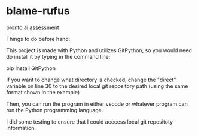 # blame-rufus
pronto.ai assessment


Things to do before hand:

This project is made with Python and utilizes GitPython, so you would need do install it by typing in the command line:

pip install GitPython


If you want to change what directory is checked, change the "direct" variable on line 30 to the desired local git repository path (using the same format shown in the example)

Then, you can run the program in either vscode or whatever program can run the Python programming language.

I did some testing to ensure that I could acccess local git repositoty information.

